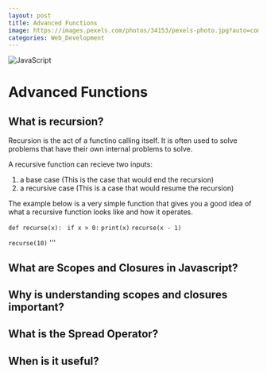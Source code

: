 ```yaml
---
layout: post
title: Advanced Functions
image: https://images.pexels.com/photos/34153/pexels-photo.jpg?auto=compress&cs=tinysrgb&dpr=2&h=750&w=1260
categories: Web_Development
---
```

![JavaScript](https://images.pexels.com/photos/34153/pexels-photo.jpg?auto=compress&cs=tinysrgb&dpr=2&h=750&w=1260)


# Advanced Functions

## What is recursion?

Recursion is the act of a functino calling itself. It is often used to solve problems that have their own internal problems to solve. 

A recursive function can recieve two inputs:
1. a base case (This is the case that would end the recursion)
2. a recursive case (This is a case that would resume the recursion)

The example below is a very simple function that gives you a good idea of what a recursive function looks like
and how it operates.

`def recurse(x):`
  ` if x > 0:`
       `print(x)`
       `recurse(x - 1)`

`recurse(10)`
'''
## What are Scopes and Closures in Javascript?

## Why is understanding scopes and closures important?

## What is the Spread Operator?

## When is it useful?

